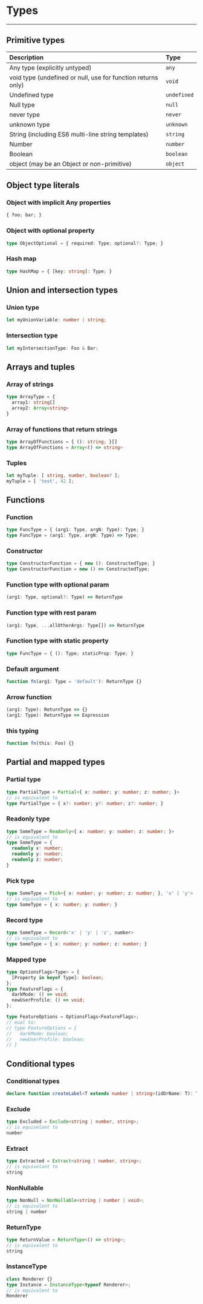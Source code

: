 # Types
***

## Primitive types

| Description                                                  | Type        |
|:-------------------------------------------------------------|:------------|
| Any type (explicitly untyped)                                | `any`       |
| void type (undefined or null, use for function returns only) | `void`      |
| Undefined type                                               | `undefined` |
| Null type                                                    | `null`      |
| never type                                                   | `never`     |
| unknown type                                                 | `unknown`   |
| String (including ES6 multi-line string templates)           | `string`    |
| Number                                                       | `number`    |
| Boolean                                                      | `boolean`   |
| object (may be an Object or non-primitive)                   | `object`    |

## Object type literals

### Object with implicit Any properties
```typescript
{ foo; bar; }
```

### Object with optional property
```typescript
type ObjectOptional = { required: Type; optional?: Type; }
```

### Hash map
```typescript
type HashMap = { [key: string]: Type; }
```


## Union and intersection types

### Union type
```typescript
let myUnionVariable: number | string;
```

### Intersection type
```typescript
let myIntersectionType: Foo & Bar;
```


## Arrays and tuples
### Array of strings
```typescript
type ArrayType = {
  array1: string[]
  array2: Array<string>
}
```

### Array of functions that return strings
```typescript
type ArrayOfFunctions = { (): string; }[]
type ArrayOfFunctions = Array<() => string>
```

### Tuples
```typescript
let myTuple: [ string, number, boolean? ];
myTuple = [ 'test', 42 ];
```


## Functions

### Function 	
```typescript
type FuncType = { (arg1: Type, argN: Type): Type; }
type FuncType = (arg1: Type, argN: Type) => Type;
 ```

### Constructor 
```typescript
type ConstructorFunction = { new (): ConstructedType; }
type ConstructorFunction = new () => ConstructedType;
```

### Function type with optional param
```typescript
(arg1: Type, optional?: Type) => ReturnType
```

### Function type with rest param
```typescript
(arg1: Type, ...allOtherArgs: Type[]) => ReturnType
```

### Function type with static property 
```typescript
type FuncType = { (): Type; staticProp: Type; }
```

### Default argument 
```typescript
function fn(arg1: Type = 'default'): ReturnType {}
```

### Arrow function 
```typescript
(arg1: Type): ReturnType => {}
(arg1: Type): ReturnType => Expression
```

### this typing 
```typescript
function fn(this: Foo) {}
```


## Partial and mapped types
### Partial type
```typescript
type PartialType = Partial<{ x: number; y: number; z: number; }>
// is equivalent to
type PartialType = { x?: number; y?: number; z?: number; }
```

### Readonly type
```typescript
type SomeType = Readonly<{ x: number; y: number; z: number; }>
// is equivalent to
type SomeType = {
  readonly x: number;
  readonly y: number;
  readonly z: number;
}
```

### Pick type
```typescript
type SomeType = Pick<{ x: number; y: number; z: number; }, 'x' | 'y'>
// is equivalent to
type SomeType = { x: number; y: number; }
```

### Record type
```typescript
type SomeType = Record<'x' | 'y' | 'z', number>
// is equivalent to
type SomeType = { x: number; y: number; z: number; }
```

### Mapped type
```typescript
type OptionsFlags<Type> = {
  [Property in keyof Type]: boolean;
};
type FeatureFlags = {
  darkMode: () => void;
  newUserProfile: () => void;
};

type FeatureOptions = OptionsFlags<FeatureFlags>;
// eual to:
// type FeatureOptions = {
//   darkMode: boolean;
//   newUserProfile: boolean;
// }
```

## Conditional types
### Conditional types
```typescript
declare function createLabel<T extends number | string>(idOrName: T): T extends number ? Id : Name;
```

### Exclude
```typescript
type Excluded = Exclude<string | number, string>;
// is equivelant to
number
```

### Extract
```typescript
type Extracted = Extract<string | number, string>;
// is equivelant to
string
```

### NonNullable
```typescript
type NonNull = NonNullable<string | number | void>;
// is equivalent to
string | number
```

### ReturnType
```typescript
type ReturnValue = ReturnType<() => string>;
// is equivalent to
string
```

### InstanceType
```typescript
class Renderer {}
type Instance = InstanceType<typeof Renderer>;
// is equivalent to
Renderer
```
